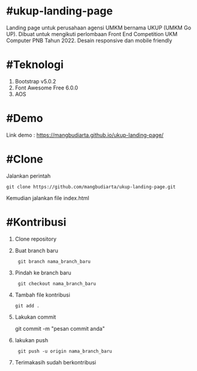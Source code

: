 # #ukup-landing-page
Landing page untuk perusahaan agensi UMKM bernama UKUP (UMKM Go UP). Dibuat untuk mengikuti perlombaan Front End Competition UKM Computer PNB Tahun 2022. Desain responsive dan mobile friendly

# #Teknologi
1. Bootstrap v5.0.2
2. Font Awesome Free 6.0.0
3. AOS

# #Demo
Link demo : https://mangbudiarta.github.io/ukup-landing-page/

# #Clone
Jalankan perintah

    git clone https://github.com/mangbudiarta/ukup-landing-page.git

Kemudian jalankan file index.html

# #Kontribusi
1. Clone repository
2. Buat branch baru
   ```
    git branch nama_branch_baru
   ```
4. Pindah ke branch baru
   ```
    git checkout nama_branch_baru
   ```
6. Tambah file kontribusi
    ```
    git add .
    ```
7. Lakukan commit
   
    git commit -m "pesan commit anda"

8. lakukan push
   ```
    git push -u origin nama_branch_baru
    ```
10. Terimakasih sudah berkontribusi 
